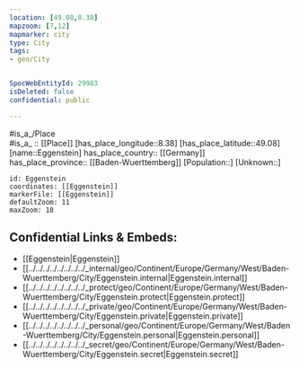 ```yaml
---
location: [49.08,8.38] 
mapzoom: [7,12] 
mapmarker: city 
type: City
tags:
- geo/City


SpocWebEntityId: 29983
isDeleted: false
confidential: public

---
```

#is_a_/Place  
#is_a_ :: [[Place]] 
[has_place_longitude::8.38] 
[has_place_latitude::49.08] 
[name::Eggenstein] 
has_place_country:: [[Germany]]  
has_place_province:: [[Baden-Wuerttemberg]] 
[Population::] 
[Unknown::] 


```leaflet
id: Eggenstein
coordinates: [[Eggenstein]] 
markerFile: [[Eggenstein]] 
defaultZoom: 11 
maxZoom: 18
```


## Confidential Links & Embeds: 
- [[Eggenstein|Eggenstein]]  
- [[../../../../../../../../_internal/geo/Continent/Europe/Germany/West/Baden-Wuerttemberg/City/Eggenstein.internal|Eggenstein.internal]] 
- [[../../../../../../../../_protect/geo/Continent/Europe/Germany/West/Baden-Wuerttemberg/City/Eggenstein.protect|Eggenstein.protect]] 
- [[../../../../../../../../_private/geo/Continent/Europe/Germany/West/Baden-Wuerttemberg/City/Eggenstein.private|Eggenstein.private]] 
- [[../../../../../../../../_personal/geo/Continent/Europe/Germany/West/Baden-Wuerttemberg/City/Eggenstein.personal|Eggenstein.personal]] 
- [[../../../../../../../../_secret/geo/Continent/Europe/Germany/West/Baden-Wuerttemberg/City/Eggenstein.secret|Eggenstein.secret]] 
